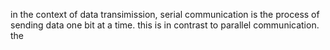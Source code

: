 in the context of data transimission, serial communication is the process of sending data one bit at a time. this is in contrast to parallel communication. the 